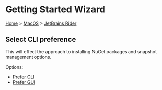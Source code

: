 # Getting Started Wizard

[Home](/docs/wiz/readme.md) > [MacOS](MacOS.md) > [JetBrains Rider](MacOS_Rider.md)

## Select CLI preference

This will effect the approach to installing NuGet packages and snapshot management options.

Options:
 * [Prefer CLI](MacOS_Rider_Cli.md)
 * [Prefer GUI](MacOS_Rider_Gui.md)
